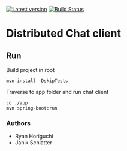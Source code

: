 [![Latest version](https://img.shields.io/github/release/rhoriguchi/DistributedChatClient.svg?style=flat&label=version&colorB=d24759)](https://github.com/rhoriguchi/DistributedChatClient/releases/latest)
[![Build Status](https://travis-ci.com/rhoriguchi/DistributedChatClient.svg?token=2mgnyUZChz9fndY1K1xA&branch=master)](https://travis-ci.com/rhoriguchi/DistributedChatClient)

# Distributed Chat client

## Run
Build project in root
```
mvn install -DskipTests
```

Traverse to app folder and run chat client
```
cd ./app
mvn spring-boot:run
```

### Authors
- Ryan Horiguchi
- Janik Schlatter
